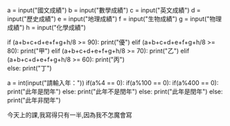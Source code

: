 a = input("國文成績")
b = input("數學成績")
c = input("英文成績")
d = input("歷史成績")
e = input("地理成績")
f = input("生物成績")
g = input("物理成績")
h = input("化學成績")

if (a+b+c+d+e+f+g+h/8 >= 90):
   print("優")
elif (a+b+c+d+e+f+g+h/8 >= 80):
   print("甲")
elif (a+b+c+d+e+f+g+h/8 >= 70): 
   print("乙")
elif (a+b+c+d+e+f+g+h/8 >= 60):
   print("丙")    
else:
   print("丁")  

a = int(input("請輸入年："))
if(a%4 == 0):
  if(a%100 == 0):
    if(a%400 == 0):
      print("此年是閏年")
    else:
      print("此年不是閏年")
  else:
    print("此年是閏年")
else:
  print("此年非閏年")
  
  今天上的課,我寫得只有一半,因為我不怎魔會寫
